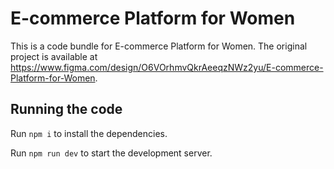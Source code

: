 
  # E-commerce Platform for Women

  This is a code bundle for E-commerce Platform for Women. The original project is available at https://www.figma.com/design/O6VOrhmvQkrAeeqzNWz2yu/E-commerce-Platform-for-Women.

  ## Running the code

  Run `npm i` to install the dependencies.

  Run `npm run dev` to start the development server.
  